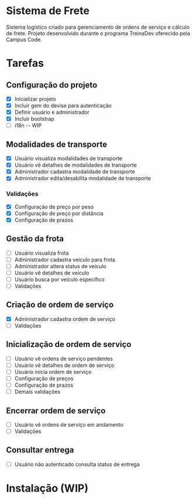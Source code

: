 # Sistema de Frete

Sistema logístico criado para gerenciamento de ordens de serviço e cálculo de frete. Projeto desenvolvido durante o programa TreinaDev oferecido pela Campus Code.

# Tarefas
<h2>Configuração do projeto</h2>

- [x] Inicializar projeto
- [x] Incluir gem do devise para autenticação
- [x] Definir usuário e administrador
- [x] Incluir bootstrap
- [ ] i18n -- WIP
      
<h2>Modalidades de transporte</h2>

- [x] Usuário visualiza modalidades de transporte
- [x] Usuário vê detalhes de modalidades de transporte
- [x] Administrador cadastra modalidade de transporte
- [x] Administrador edita/desabilita modalidade de transporte

<h3>Validações</h3>

- [x] Configuração de preço por peso
- [x] Configuração de preço por distância
- [x] Configuração de prazos
                
<h2>Gestão da frota</h2>

- [ ] Usuário visualiza frota
- [ ] Administrador cadastra veículo para frota
- [ ] Administrador altera status de veículo
- [ ] Usuário vê detalhes de veículo
- [ ] Usuário busca por veículo específico
- [ ] Validações

<h2>Criação de ordem de serviço</h2>

- [x] Administrador cadastra ordem de serviço
- [ ] Validações

<h2>Inicialização de ordem de serviço</h2>

- [ ] Usuário vê ordens de serviço pendentes
- [ ] Usuário vê detalhes de ordem de serviço
- [ ] Usuário inicia ordem de serviço
- [ ] Configuração de preços
- [ ] Configuração de prazos
- [ ] Demais validações

<h2>Encerrar ordem de serviço</h2>

- [ ] Usuário vê ordens de serviço em andamento
- [ ] Validações
  
<h2>Consultar entrega</h2>

- [ ] Usuário não autenticado consulta status de entrega

# Instalação (WIP)
